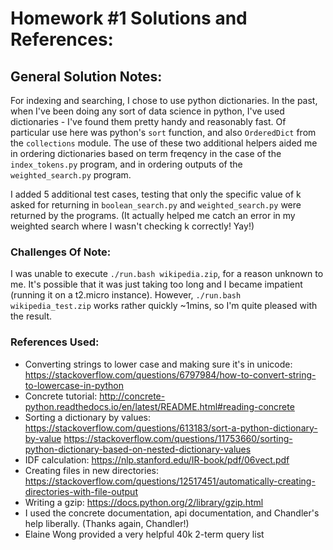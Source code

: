 # Homework #1 Solutions and References:

## General Solution Notes:
For indexing and searching, I chose to use python dictionaries. In the past, when I've been doing any sort of data science in python, I've used
dictionaries - I've found them pretty handy and reasonably fast. Of particular use here was python's `sort` function, and also `OrderedDict`
from the `collections` module. The use of these two additional helpers aided me in ordering dictionaries based on term freqency in the case
of the `index_tokens.py` program, and in ordering outputs of the `weighted_search.py` program. 

I added 5 additional test cases, testing that only the specific value of k asked for returning in `boolean_search.py` and `weighted_search.py` were
returned by the programs. (It actually helped me catch an error in my weighted search where I wasn't checking k correctly! Yay!)

### Challenges Of Note:
I was unable to execute `./run.bash wikipedia.zip`, for a reason unknown to me. It's possible that it was just taking too long and I became impatient (running it on a t2.micro instance). However, `./run.bash wikipedia_test.zip` works rather quickly ~1mins, so I'm quite pleased with the result.

### References Used:
* Converting strings to lower case and making sure it's in unicode: https://stackoverflow.com/questions/6797984/how-to-convert-string-to-lowercase-in-python
* Concrete tutorial: http://concrete-python.readthedocs.io/en/latest/README.html#reading-concrete
* Sorting a dictionary by values: https://stackoverflow.com/questions/613183/sort-a-python-dictionary-by-value
https://stackoverflow.com/questions/11753660/sorting-python-dictionary-based-on-nested-dictionary-values
* IDF calculation: https://nlp.stanford.edu/IR-book/pdf/06vect.pdf
* Creating files in new directories: https://stackoverflow.com/questions/12517451/automatically-creating-directories-with-file-output
* Writing a gzip: https://docs.python.org/2/library/gzip.html
* I used the concrete documentation, api documentation, and Chandler's help liberally. (Thanks again, Chandler!)
* Elaine Wong provided a very helpful 40k 2-term query list
